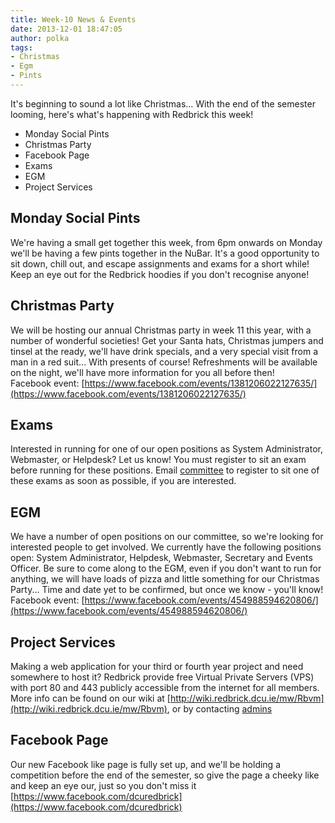 ```yaml
---
title: Week-10 News & Events
date: 2013-12-01 18:47:05
author: polka
tags:
- Christmas
- Egm
- Pints
---
```


It's beginning to sound a lot like Christmas... With the end of the semester looming, here's what's happening with Redbrick this week!

*   Monday Social Pints
*   Christmas Party
*   Facebook Page
*   Exams
*   EGM
*   Project Services

## Monday Social Pints

We're having a small get together this week, from 6pm onwards on Monday we'll be having a few pints together in the NuBar. It's a good opportunity to sit down, chill out, and escape assignments and exams for a short while! Keep an eye out for the Redbrick hoodies if you don't recognise anyone!

## Christmas Party

We will be hosting our annual Christmas party in week 11 this year, with a number of wonderful societies! Get your Santa hats, Christmas jumpers and tinsel at the ready, we'll have drink specials, and a very special visit from a man in a red suit... With presents of course! Refreshments will be available on the night, we'll have more information for you all before then!  
Facebook event: [https://www.facebook.com/events/1381206022127635/](https://www.facebook.com/events/1381206022127635/)

## Exams

Interested in running for one of our open positions as System Administrator, Webmaster, or Helpdesk? Let us know! You must register to sit an exam before running for these positions. Email [committee](/about/contact/committee) to register to sit one of these exams as soon as possible, if you are interested.

## EGM

We have a number of open positions on our committee, so we're looking for interested people to get involved. We currently have the following positions open: System Administrator, Helpdesk, Webmaster, Secretary and Events Officer. Be sure to come along to the EGM, even if you don't want to run for anything, we will have loads of pizza and little something for our Christmas Party... Time and date yet to be confirmed, but once we know - you'll know!  
Facebook event: [https://www.facebook.com/events/454988594620806/](https://www.facebook.com/events/454988594620806/)

## Project Services

Making a web application for your third or fourth year project and need somewhere to host it? Redbrick provide free Virtual Private Servers (VPS) with port 80 and 443 publicly accessible from the internet for all members. More info can be found on our wiki at [http://wiki.redbrick.dcu.ie/mw/Rbvm](http://wiki.redbrick.dcu.ie/mw/Rbvm), or by contacting [admins](/about/contact/admins)

## Facebook Page

Our new Facebook like page is fully set up, and we'll be holding a competition before the end of the semester, so give the page a cheeky like and keep an eye our, just so you don't miss it [https://www.facebook.com/dcuredbrick](https://www.facebook.com/dcuredbrick)
